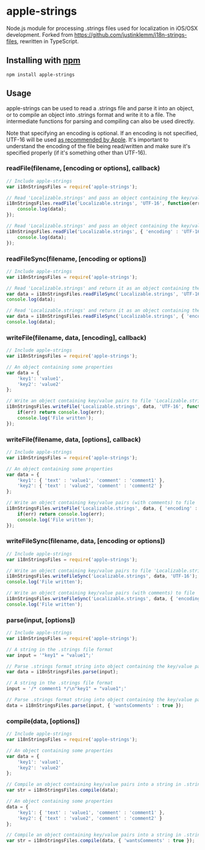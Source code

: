apple-strings
==================


Node.js module for processing .strings files used for localization in iOS/OSX development. Forked from <https://github.com/justinklemm/i18n-strings-files>, rewritten in TypeScript.

## Installing with [npm](http://npmjs.org/)

```
npm install apple-strings
```

## Usage

apple-strings can be used to read a .strings file and parse it into an object, or to compile an object into .strings format and write it to a file. The intermediate functions for parsing and compiling can also be used directly.

Note that specifying an encoding is optional. If an encoding is not specified, UTF-16 will be used [as recommended by Apple](https://developer.apple.com/library/mac/documentation/macosx/conceptual/bpinternational/Articles/StringsFiles.html). It's important to understand the encoding of the file being read/written and make sure it's specified properly (if it's something other than UTF-16).

### readFile(filename, [encoding or options], callback)
```js
// Include apple-strings
var i18nStringsFiles = require('apple-strings');

// Read 'Localizable.strings' and pass an object containing the key/value pairs to a callback
i18nStringsFiles.readFile('Localizable.strings', 'UTF-16', function(err, data){
    console.log(data);
});

// Read 'Localizable.strings' and pass an object containing the key/value pairs (each value contains 'text' and 'comment') to a callback
i18nStringsFiles.readFile('Localizable.strings', { 'encoding' : 'UTF-16', 'wantsComments' : true }, function(err, data){
    console.log(data);
});
```

### readFileSync(filename, [encoding or options])
```js
// Include apple-strings
var i18nStringsFiles = require('apple-strings');

// Read 'Localizable.strings' and return it as an object containing the key/value pairs
var data = i18nStringsFiles.readFileSync('Localizable.strings', 'UTF-16');
console.log(data);

// Read 'Localizable.strings' and return it as an object containing the key/value (each value contains 'text' and 'comment') pairs
var data = i18nStringsFiles.readFileSync('Localizable.strings', { 'encoding' : 'UTF-16', 'wantsComments' : true });
console.log(data);
```

### writeFile(filename, data, [encoding], callback)
```js
// Include apple-strings
var i18nStringsFiles = require('apple-strings');

// An object containing some properties
var data = {
    'key1': 'value1',
    'key2': 'value2'
};

// Write an object containing key/value pairs to file 'Localizable.strings', execute callback when done
i18nStringsFiles.writeFile('Localizable.strings', data, 'UTF-16', function(err){
    if(err) return console.log(err);
    console.log('File written');
});
```

### writeFile(filename, data, [options], callback)
```js
// Include apple-strings
var i18nStringsFiles = require('apple-strings');

// An object containing some properties
var data = {
    'key1': { 'text' : 'value1', 'comment' : 'comment1' },
    'key2': { 'text' : 'value2', 'comment' : 'comment2' }
};

// Write an object containing key/value pairs (with comments) to file 'Localizable.strings', execute callback when done
i18nStringsFiles.writeFile('Localizable.strings', data, { 'encoding' : 'UTF-16', 'wantsComments' : true }, function(err){
    if(err) return console.log(err);
    console.log('File written');
});
```

### writeFileSync(filename, data, [encoding or options])
```js
// Include apple-strings
var i18nStringsFiles = require('apple-strings');

// Write an object containing key/value pairs to file 'Localizable.strings'
i18nStringsFiles.writeFileSync('Localizable.strings', data, 'UTF-16');
console.log('File written');

// Write an object containing key/value pairs (with comments) to file 'Localizable.strings'
i18nStringsFiles.writeFileSync('Localizable.strings', data, { 'encoding' : 'UTF-16', 'wantsComments' : true });
console.log('File written');
```

### parse(input, [options])
```js
// Include apple-strings
var i18nStringsFiles = require('apple-strings');

// A string in the .strings file format
var input = '"key1" = "value1";'

// Parse .strings format string into object containing the key/value pairs
var data = i18nStringsFiles.parse(input);

// A string in the .strings file format
input = '/* comment1 */\n"key1" = "value1";'

// Parse .strings format string into object containing the key/value pairs
data = i18nStringsFiles.parse(input, { 'wantsComments' : true });
```

### compile(data, [options])
```js
// Include apple-strings
var i18nStringsFiles = require('apple-strings');

// An object containing some properties
var data = {
    'key1': 'value1',
    'key2': 'value2'
};

// Compile an object containing key/value pairs into a string in .strings file format
var str = i18nStringsFiles.compile(data);

// An object containing some properties
data = {
    'key1': { 'text' : 'value1', 'comment' : 'comment1' },
    'key2': { 'text' : 'value2', 'comment' : 'comment2' }
};

// Compile an object containing key/value pairs into a string in .strings file format
var str = i18nStringsFiles.compile(data, { 'wantsComments' : true });
```
